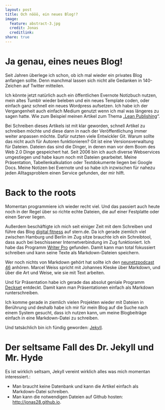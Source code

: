 ```yaml
---
layout: post
title: Och nööö, ein neues Blog!?
image:
  feature: abstract-3.jpg
  credit: Jonas
  creditlink: 
share: true
---
```


# Ja genau, eines neues Blog!
Seit Jahren überlege ich schon, ob ich mal wieder ein privates Blog anfangen sollte. Denn manchmal lassen sich nicht alle Gedanken in 140-Zeichen auf Twitter mitteilen. 

Ich könnte jetzt natürlich auch ein öffentlichen Evernote Notizbuch nutzen, mein altes Tumblr wieder beleben und ein neues Template coden, oder einfach ganz schnell ein neues Wordpress aufsetzen. Ich habe ich der Vergangenheit auch einfach Medium genutzt wenn ich mal was längeres zu sagen hatte. Wie zum Beispiel meinen Artikel zum Thema „[Lean Publishing](medium.com/@jonas28/b34102f4878a)“.

Bei Schreiben dieses Artikels ist mit klar geworden, schnell Artikel zu schreiben möchte und diese dann in nach der Veröffentlichung immer weiter anpassen möchte. 
Dafür nutzten viele Entwickler Git. Warum sollte das nicht auch für Autoren funktionieren? Git ist eine Versionsverwaltung für Dateien. Dateien das sind die Dinger, in denen man vor dem Boom des Web 2.0 Dinge gespeichert hat. Seit 2006 bin ich auch diverse Webservices umgestiegen und habe kaum noch mit Dateien gearbeitet. Meine Präsentation, Tabellenkalkulation oder Textdokumente liegen bei Google Docs. Meine Notizen bei Evernote und so habe ich inzwischen für nahezu jeden Alltagsproblem einen Service gefunden, der mir hilft. 

# Back to the roots
Momentan programmiere ich wieder recht viel. Und das passiert auch heute noch in der Regel über so richte echte Dateien, die auf einer Festplatte oder einen Server liegen. 

Außerdem beschäftigte ich mich seit einiger Zeit mit dem Schreiben und führe das Blog [digital fitness](blogs.stern.de/digitalfitness/) auf stern.de. 
Da ich gerade ziemlich viel zwischen Hamburg und Berlin im Zug sitze brauchte ich ein Schreibtool, dass auch bei beschissener Internetverbindung im Zug funktioniert. Ich habe das Programm [Writer Pro](http://writer.pro/) gefunden. Damit kann man total fokussiert schreiben und kann seine Texte als Markdown-Dateien speichern.

Wer noch nichts von Markdown gehört hat sollte ich den [neunetzpodcast 46](http://www.neunetz.com/2014/08/29/neunetzcast-46-markdown-galore/)
 anhören. Marcel Weiss spricht mit Johannes Kleske über Markdown, und über die Art und Weise, wie sie mit Text arbeiten.

Und für Präsentation habe ich gerade das absolut geniale Programm [Deckset](http://decksetapp.com/) entdeckt. Damit kann man Präsentationen einfach als Markdown runterschreiben. 

Ich komme gerade in ziemlich vielen Projekten wieder mit Dateien in Berührung und deshalb habe ich mir für mein Blog auf die Suche nach einem System gesucht, dass ich nutzen kann, um meine Blogbeiträge einfach in eine Markdown-Datei zu schreiben.

Und tatsächlich bin ich fündig geworden: [Jekyll](http://jekyllrb.com/).


# Der seltsame Fall des Dr. Jekyll und Mr. Hyde
Es ist wirklich seltsam, Jekyll vereint wirklich alles was mich momentan interessiert.:
- Man braucht keine Datenbank und kann die Artikel einfach als Markdown-Datei schreiben. 
- Man kann die notwendigen Dateien auf Github hosten: http://jonas28.github.io.